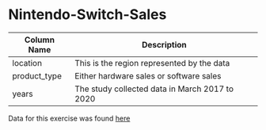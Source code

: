 # Nintendo-Switch-Sales

| Column Name | Description |
| ----------- | ----------- |
| location | This is the region represented by the data |
| product_type | Either hardware sales or software sales |
| years | The study collected data in March 2017 to 2020 |

Data for this exercise was found [here](https://www.nintendo.co.jp/ir/en/finance/historical_data/index.html)
